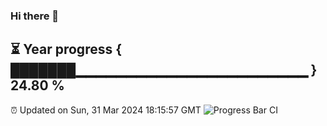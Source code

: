 ### Hi there 👋
⏳ Year progress { ███████▁▁▁▁▁▁▁▁▁▁▁▁▁▁▁▁▁▁▁▁▁▁▁ } 24.80 %
---
⏰ Updated on Sun, 31 Mar 2024 18:15:57 GMT
![Progress Bar CI](https://github.com/liununu/liununu/workflows/Progress%20Bar%20CI/badge.svg)

